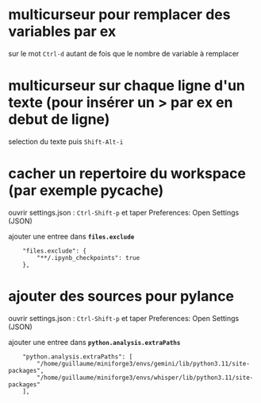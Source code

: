 # multicurseur pour remplacer des variables par ex

sur le mot `Ctrl-d` autant de fois que le nombre de variable à remplacer

# multicurseur sur chaque ligne d'un texte (pour insérer un > par ex en debut de ligne)

selection du texte puis `Shift-Alt-i`

# cacher un repertoire du workspace (par exemple __pycache__)

ouvrir settings.json : `Ctrl-Shift-p` et taper Preferences: Open Settings (JSON)

ajouter une entree dans __`files.exclude`__

```
    "files.exclude": {
        "**/.ipynb_checkpoints": true
    },
```

# ajouter des sources pour pylance

ouvrir settings.json : `Ctrl-Shift-p` et taper Preferences: Open Settings (JSON)

ajouter une entree dans __`python.analysis.extraPaths`__

```
    "python.analysis.extraPaths": [
        "/home/guillaume/miniforge3/envs/gemini/lib/python3.11/site-packages",
        "/home/guillaume/miniforge3/envs/whisper/lib/python3.11/site-packages"
    ],
```




